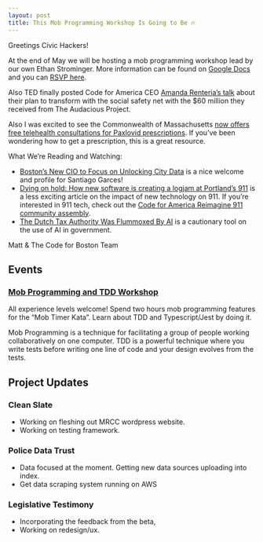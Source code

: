 ```yaml
---
layout: post
title: This Mob Programming Workshop Is Going to Be 🔥
---
```

Greetings Civic Hackers!

At the end of May we will be hosting a mob programming workshop lead by our own Ethan Strominger. More information can be found on [Google Docs](https://docs.google.com/document/d/1IhVHif_YHBigiJCA1zY0IwwdtHXWX28XqRCsuxJOSzM/edit#heading=h.4ipjp8tf74m0) and you can [RSVP here](https://docs.google.com/forms/d/e/1FAIpQLScfkQRv5GSJh_osYvce5oAdJVyn2pbDadY7IDf1Rv21yixmBg/viewform).

Also TED finally posted Code for America CEO [Amanda Renteria’s talk](https://www.ted.com/talks/amanda_renteria_a_bold_plan_to_transform_access_to_the_us_social_safety_net) about their plan to transform with the social safety net with the $60 million they received from The Audacious Project.

Also I was excited to see the Commonwealth of Massachusetts [now offers free telehealth consultations for Paxlovid prescriptions](https://www.mass.gov/info-details/free-telehealth-for-covid-19-treatment-with-paxlovid). If you’ve been wondering how to get a prescription, this is a great resource.

What We’re Reading and Watching:
* [Boston’s New CIO to Focus on Unlocking City Data](https://www.wsj.com/articles/bostons-new-cio-to-focus-on-unlocking-city-data-11651187587?mod=hp_minor_pos5) is a nice welcome and profile for Santiago Garces!
* [Dying on hold: How new software is creating a logjam at Portland’s 911](https://www.opb.org/article/2022/05/06/portland-911-calls-hold-times-multnomah-county-emergency-response-system-issues/) is a less exciting article on the impact of new technology on 911. If you’re interested in 911 tech, check out the [Code for America Reimagine 911 community assembly](https://discourse.codeforamerica.org/t/community-assembly-may-5-2022/1355).
* [The Dutch Tax Authority Was Flummoxed By AI](https://spectrum.ieee.org/artificial-intelligence-in-government) is a cautionary tool on the use of AI in government.

Matt & The Code for Boston Team

## Events
### [Mob Programming and TDD Workshop](https://docs.google.com/document/d/1IhVHif_YHBigiJCA1zY0IwwdtHXWX28XqRCsuxJOSzM/edit#heading=h.4ipjp8tf74m0)

All experience levels welcome! Spend two hours mob programming features for the “Mob Timer Kata”.  Learn about TDD and Typescript/Jest by doing it.

Mob Programming is a technique for facilitating a group of people working collaboratively on one computer. TDD is a powerful technique where you write tests before writing one line of code and your design evolves from the tests.

## Project Updates
### Clean Slate
* Working on fleshing out MRCC wordpress website. 
* Working on testing framework.

### Police Data Trust
* Data focused at the moment. Getting new data sources uploading into index.
* Get data scraping system running on AWS

### Legislative Testimony
* Incorporating the feedback from the beta,
* Working on redesign/ux. 
